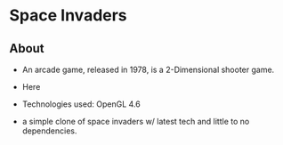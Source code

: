 # Space Invaders

## About

- An arcade game, released in 1978, is a 2-Dimensional shooter game.
- Here

- Technologies used: OpenGL 4.6
- a simple clone of space invaders w/ latest tech and little to no dependencies.
